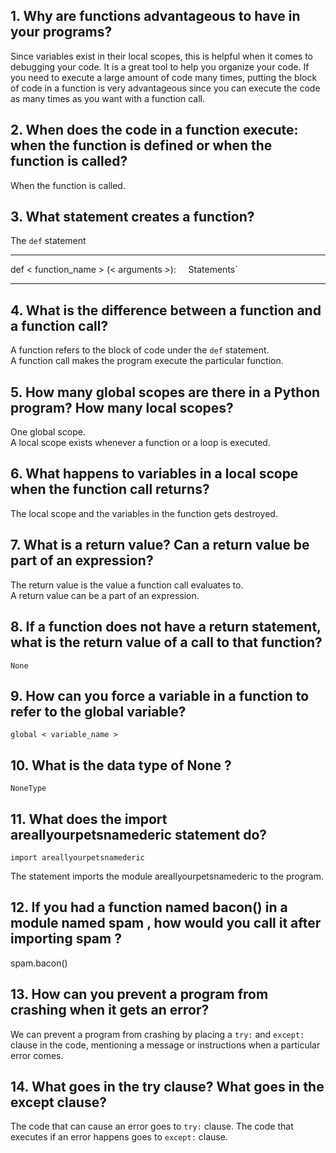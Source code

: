 ## 1. Why are functions advantageous to have in your programs?

Since variables exist in their local scopes, this is helpful when it comes to debugging your code. It is a great tool to help you organize your code.
If you need to execute a large amount of code many times, putting the block of code in a function is very advantageous since you can execute the code as many times as you want with a function call. 

## 2. When does the code in a function execute: when the function is defined or when the function is called?

When the function is called.

## 3. What statement creates a function?

The `def` statement

---
def < function_name > (< arguments >):
&nbsp;&nbsp;&nbsp;&nbsp;Statements`

---

## 4. What is the difference between a function and a function call?

A function refers to the block of code under the `def` statement.<br />
A function call makes the program execute the particular function.

## 5. How many global scopes are there in a Python program? How many local scopes?
One global scope.<br />
A local scope exists whenever a function or a loop is executed.

## 6. What happens to variables in a local scope when the function call returns?

The local scope and the variables in the function gets destroyed.

## 7. What is a return value? Can a return value be part of an expression?

The return value is the value a function call evaluates to.<br />
A return value can be a part of an expression.

## 8. If a function does not have a return statement, what is the return value of a call to that function?

`None`

## 9. How can you force a variable in a function to refer to the global variable?

`global < variable_name >`

## 10. What is the data type of None ?

`NoneType`

## 11. What does the import areallyourpetsnamederic statement do?

`import areallyourpetsnamederic`

The statement imports the module areallyourpetsnamederic to the program.
## 12. If you had a function named bacon() in a module named spam , how would you call it after importing spam ?

spam.bacon()

## 13. How can you prevent a program from crashing when it gets an error?

We can prevent a program from crashing by placing a `try:` and `except:` clause in the code, mentioning a message or instructions when a particular error comes.

## 14. What goes in the try clause? What goes in the except clause?
The code that can cause an error goes to `try:` clause.
The code that executes if an error happens goes to `except:` clause.
